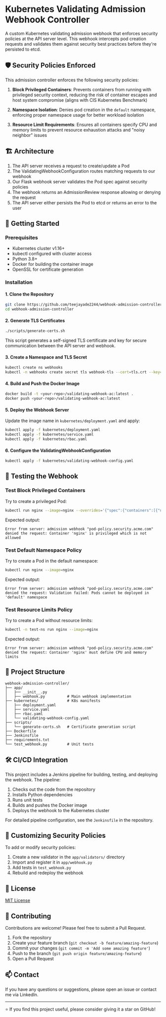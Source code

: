 # Kubernetes Validating Admission Webhook Controller

A custom Kubernetes validating admission webhook that enforces security policies at the API server level. This webhook intercepts pod creation requests and validates them against security best practices before they're persisted to etcd.

## 🛡️ Security Policies Enforced

This admission controller enforces the following security policies:

1. **Block Privileged Containers**: Prevents containers from running with privileged security context, reducing the risk of container escapes and host system compromise (aligns with CIS Kubernetes Benchmark)

2. **Namespace Isolation**: Denies pod creation in the `default` namespace, enforcing proper namespace usage for better workload isolation

3. **Resource Limit Requirements**: Ensures all containers specify CPU and memory limits to prevent resource exhaustion attacks and "noisy neighbor" issues

## 🏗️ Architecture
1. The API server receives a request to create/update a Pod
2. The ValidatingWebhookConfiguration routes matching requests to our webhook
3. Our Flask webhook server validates the Pod spec against security policies
4. The webhook returns an AdmissionReview response allowing or denying the request
5. The API server either persists the Pod to etcd or returns an error to the user

## 🚀 Getting Started
### Prerequisites
- Kubernetes cluster v1.16+
- kubectl configured with cluster access
- Python 3.8+
- Docker for building the container image
- OpenSSL for certificate generation

### Installation
#### 1. Clone the Repository
```bash
git clone https://github.com/teejayade2244/webhook-admission-controller.git
cd webhook-admission-controller
```

#### 2. Generate TLS Certificates

```bash
./scripts/generate-certs.sh
```

This script generates a self-signed TLS certificate and key for secure communication between the API server and webhook.
#### 3. Create a Namespace and TLS Secret

```bash
kubectl create ns webhooks
kubectl -n webhooks create secret tls webhook-tls --cert=tls.crt --key=tls.key
```

#### 4. Build and Push the Docker Image

```bash
docker build -t <your-repo>/validating-webhook-ac:latest .
docker push <your-repo>/validating-webhook-ac:latest
```

#### 5. Deploy the Webhook Server
Update the image name in `kubernetes/deployment.yaml` and apply:

```bash
kubectl apply -f kubernetes/deployment.yaml
kubectl apply -f kubernetes/service.yaml
kubectl apply -f kubernetes/rbac.yaml
```

#### 6. Configure the ValidatingWebhookConfiguration

```bash
kubectl apply -f kubernetes/validating-webhook-config.yaml
```

## 🧪 Testing the Webhook

### Test Block Privileged Containers
Try to create a privileged Pod:

```bash
kubectl run nginx --image=nginx --overrides='{"spec":{"containers":[{"name":"nginx","image":"nginx","securityContext":{"privileged":true}}]}}'
```

Expected output:
```
Error from server: admission webhook "pod-policy.security.acme.com" denied the request: Container 'nginx' is privileged which is not allowed
```

### Test Default Namespace Policy
Try to create a Pod in the default namespace:

```bash
kubectl run nginx --image=nginx
```

Expected output:
```
Error from server: admission webhook "pod-policy.security.acme.com" denied the request: Validation failed: Pods cannot be deployed in 'default' namespace
```

### Test Resource Limits Policy

Try to create a Pod without resource limits:

```bash
kubectl -n test-ns run nginx --image=nginx
```

Expected output:
```
Error from server: admission webhook "pod-policy.security.acme.com" denied the request: Container 'nginx' must define CPU and memory limits
```

## 📂 Project Structure

```
webhook-admission-controller/
├── app/
│   ├── __init__.py
│   ├── webhook.py          # Main webhook implementation
├── kubernetes/             # K8s manifests
│   ├── deployment.yaml
│   ├── service.yaml
│   ├── rbac.yaml
│   └── validating-webhook-config.yaml
├── scripts/
│   └── generate-certs.sh   # Certificate generation script
├── Dockerfile
├── Jenkinsfile
├── requirements.txt
└── test_webhook.py         # Unit tests
```

## 🛠️ CI/CD Integration

This project includes a Jenkins pipeline for building, testing, and deploying the webhook. The pipeline:

1. Checks out the code from the repository
2. Installs Python dependencies
3. Runs unit tests
4. Builds and pushes the Docker image
5. Deploys the webhook to the Kubernetes cluster

For detailed pipeline configuration, see the `Jenkinsfile` in the repository.

## 🧩 Customizing Security Policies

To add or modify security policies:

1. Create a new validator in the `app/validators/` directory
2. Import and register it in `app/webhook.py`
3. Add tests in `test_webhook.py`
4. Rebuild and redeploy the webhook

## 📝 License

[MIT License](LICENSE)

## 🤝 Contributing

Contributions are welcome! Please feel free to submit a Pull Request.
1. Fork the repository
2. Create your feature branch (`git checkout -b feature/amazing-feature`)
3. Commit your changes (`git commit -m 'Add some amazing feature'`)
4. Push to the branch (`git push origin feature/amazing-feature`)
5. Open a Pull Request

## 📫 Contact
If you have any questions or suggestions, please open an issue or contact me via LinkedIn.

---

⭐ If you find this project useful, please consider giving it a star on GitHub!
